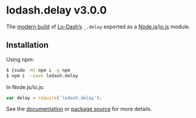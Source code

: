 # lodash.delay v3.0.0

The [modern build](https://github.com/lodash/lodash/wiki/Build-Differences) of [Lo-Dash’s](https://lodash.com/) `_.delay` exported as a [Node.js](http://nodejs.org/)/[io.js](https://iojs.org/) module.

## Installation

Using npm:

```bash
$ {sudo -H} npm i -g npm
$ npm i --save lodash.delay
```

In Node.js/io.js:

```js
var delay = require('lodash.delay');
```

See the [documentation](https://lodash.com/docs#delay) or [package source](https://github.com/lodash/lodash/blob/3.0.0-npm-packages/lodash.delay/index.js) for more details.
